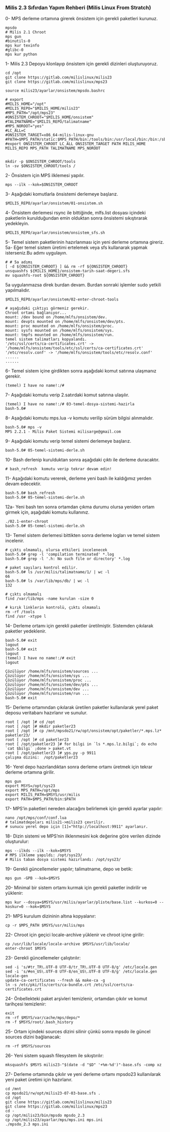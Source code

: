 ### Milis 2.3 Sıfırdan Yapım Rehberi (Milis Linux From Stratch) ###

0- MPS derleme ortamına girerek önsistem için gerekli paketleri kurunuz.
```
mpsdo
# Milis 2.1 Chroot
mps gun
#binutils-0
mps kur texinfo 
#glibc-0
mps kur python
```

1- Milis 2.3 Depoyu klonlayıp önsistem için gerekli dizinleri oluşturuyoruz.
```
cd /opt
git clone https://gitlab.com/milislinux/milis23
git clone https://gitlab.com/milislinux/mps23

source milis23/ayarlar/onsistem/mpsdo.bashrc

# export
#MILIS_HOME="/opt"
#MILIS_REPO="$MILIS_HOME/milis23"
#MPS_PATH="/opt/mps23"
#ONSISTEM_CHROOT="$MILIS_HOME/onsistem"
#TALIMATNAME="$MILIS_REPO/talimatname"
#MPS_NOROOT="yes"
#LC_ALL=C
#ONSISTEM_TARGET=x86_64-milis-linux-gnu
#PATH=$MPS_PATH/static:$MPS_PATH/bin:/tools/bin:/usr/local/bin:/bin:/sbin:/usr/sbin:/usr/bin:/root/bin:/usr/milis/bin
#export ONSISTEM_CHROOT LC_ALL ONSISTEM_TARGET PATH MILIS_HOME MILIS_REPO MPS_PATH TALIMATNAME MPS_NOROOT


mkdir -p $ONSISTEM_CHROOT/tools
ln -sv $ONSISTEM_CHROOT/tools /
```

2- Önsistem için MPS ilklemesi yapılır.
```
mps --ilk --kok=$ONSISTEM_CHROOT
```

3- Aşağıdaki komutlarla önsistemi derlemeye başlarız. 

```
$MILIS_REPO/ayarlar/onsistem/01-onsistem.sh
```

4- Önsistem derlemesi rsync ile bittiğinde, mlfs.list dosyası 
içindeki paketlerin kurulduğundan emin olduktan sonra önsistemi sıkıştırarak yedekleyin.
```
$MILIS_REPO/ayarlar/onsistem/onsistem_sfs.sh
```


5- Temel sistem paketlerinin hazırlanması için yeni derleme ortamına gireriz.
5a- Eğer temel sistem üretimi ertelemek veya sfs kullanarak yapmak isterseniz.Bu adımı uygulayın.
```
# # 5a adımı
[ -d ${ONSISTEM_CHROOT} ] && rm -rf ${ONSISTEM_CHROOT}
unsquashfs ${MILIS_HOME}/onsistem-tarih-saat-degeri.sfs
mv squashfs-root ${ONSISTEM_CHROOT}
```
5a uygulanmazsa direk burdan devam.
Burdan sonraki işlemler sudo yetkili yapılmalıdır.
```
$MILIS_REPO/ayarlar/onsistem/02-enter-chroot-tools

# aşağıdaki çıktıyı görmeniz gerekir.
Chroot ortamı bağlanıyor...
mount: /dev bound on /home/mlfs/onsistem/dev.
mount: devpts mounted on /home/mlfs/onsistem/dev/pts.
mount: proc mounted on /home/mlfs/onsistem/proc.
mount: sysfs mounted on /home/mlfs/onsistem/sys.
mount: tmpfs mounted on /home/mlfs/onsistem/run.
temel sistem talimatları kopyalandı.
'/etc/ssl/certs/ca-certificates.crt' -> '/home/mlfs/onsistem/tools/etc/ssl/certs/ca-certificates.crt'
'/etc/resolv.conf' -> '/home/mlfs/onsistem/tools/etc/resolv.conf'
......
......
```

6- Temel sistem içine girdikten sonra aşağıdaki komut satırına ulaşmanız gerekir.
```
(temel) I have no name!:/#
```

7- Aşağıdaki komutu verip 2.satırdaki komut satırına ulaşılır.
```
(temel) I have no name!:/# 03-temel-dosya-sistemi-hazirla
bash-5.0#
```

8- Aşağıdaki komutu mps.lua -v komutu verilip sürüm bilgisi alınmalıdır.
```
bash-5.0# mps -v
MPS 2.2.1 - Milis Paket Sistemi milisarge@gmail.com

```

9- Aşağıdaki komutu verip temel sistemi derlemeye başlarız.
```
bash-5.0# 05-temel-sistemi-derle.sh

```

10- Bash derlenip kurulduktan sonra aşağıdaki çıktı ile derleme duracaktır.
```
# bash_refresh  komutu verip tekrar devam edin!

```

11- Aşağıdaki komutu vererek, derleme yeni bash ile kaldığımız yerden devam edecektir.
```
bash-5.0# bash_refresh
bash-5.0# 05-temel-sistemi-derle.sh

```

12a- Yeni bash ten sonra ortamdan çıkma durumu olursa yeniden ortam girmek için, aşağıdaki komutu kullanınız.
```
./02.1-enter-chroot
bash-5.0# 05-temel-sistemi-derle.sh
```

13- Temel sistem derlemesi bittikten sonra derleme logları ve temel sistem incelenir.
```
# çıktı olmamalı, olursa etkileri incelenecek
bash-5.0# grep -l 'compilation terminated' *.log
bash-5.0# grep -l '.h: No such file or directory' *.log

# paket sayıları kontrol edilir.
bash-5.0# ls /usr/milis/talimatname/1/ | wc -l
66
bash-5.0# ls /var/lib/mps/db/ | wc -l
132

# çıktı olmamalı
find /var/lib/mps -name kurulan -size 0

# kırık linklerin kontrolü, çıktı olmamalı
rm -rf /tools
find /usr -xtype l
```

14- Derleme ortamı için gerekli paketler üretilmiştir. Sistemden çıkılarak paketler yedeklenir.
```
bash-5.0# exit
logout
bash-5.0# exit
logout
(temel) I have no name!:/# exit
logout

Çözülüyor /home/mlfs/onsistem/sources ...
Çözülüyor /home/mlfs/onsistem/sys ...
Çözülüyor /home/mlfs/onsistem/proc ...
Çözülüyor /home/mlfs/onsistem/dev/pts ...
Çözülüyor /home/mlfs/onsistem/dev ...
Çözülüyor /home/mlfs/onsistem/run ...
bash-5.0# exit

```

15- Derleme ortamından çıkılarak üretilen paketler kullanılarak yerel paket deposu veritabanı hazırlanır ve sunulur.
```
root [ /opt ]# cd /opt
root [ /opt ]# mkdir paketler23
root [ /opt ]# cp /mnt/mpsdo21/rw/opt/onsistem/opt/paketler/*.mps.lz* paketler23/
root [ /opt ]# cd paketler23
root [ /opt/paketler23 ]# for bilgi in `ls *.mps.lz.bilgi`; do echo `cat $bilgi` ;done > paket.vt
root [ /opt/paketler23 ]# yps.py -p 9911
çalışma dizini:  /opt/paketler23
```

16- Yerel depo hazırlandıktan sonra derleme ortamı üretmek için tekrar derleme ortamına girilir.
```
mps gun
export MSYS=/opt/sys23
export MPS_PATH=/opt/mps
export MILIS_PATH=$MSYS/usr/milis
export PATH=$MPS_PATH/bin:$PATH
```

17- MPS’in paketleri nereden alacağını belirlemek için gerekli ayarlar yapılır:

```
nano /opt/mps/conf/conf.lua
# talimatdepoları milis21->milis23 çevrilir.
# sunucu yerel depo için [1]="http://localhost:9911" ayarlanır.
```

18- Dizin sistemi ve MPS’nin ilklenmesini kok değerine göre verilen dizinde oluşturulur:

```
mps --ilkds --ilk --kok=$MSYS
# MPS ilkleme yapıldı: /opt/sys23/
# Milis taban dosya sistemi hazırlandı: /opt/sys23/
```

19- Gerekli güncellemeler yapılır; talimatname, depo ve betik:

```
mps gun -GPB --kok=$MSYS
```

20- Minimal bir sistem ortamı kurmak için gerekli paketler indirilir ve yüklenir:

```
mps kur --dosya=$MSYS/usr/milis/ayarlar/pliste/base.list --kurkos=0 --koskur=0 --kok=$MSYS
```

21- MPS kurulum dizininin altına kopyalanır:

```
cp -r $MPS_PATH $MSYS/usr/milis/mps
```

22- Chroot için geçici locale-archive yüklenir ve chroot içine girilir:

```
cp /usr/lib/locale/locale-archive $MSYS/usr/lib/locale/ 
enter-chroot $MSYS
```

23- Gerekli güncellemeler çalıştırılır:

```
sed -i 's/#tr_TR\.UTF-8 UTF-8/tr_TR\.UTF-8 UTF-8/g' /etc/locale.gen
sed -i 's/#en_US\.UTF-8 UTF-8/en_US\.UTF-8 UTF-8/g' /etc/locale.gen
locale-gen
update-ca-certificates --fresh && make-ca -g
ln -s /etc/pki/tls/certs/ca-bundle.crt /etc/ssl/certs/ca-certificates.crt
```

24- Önbellekteki paket arşivleri temizlenir, ortamdan çıkılır ve komut tarihçesi temizlenir:

```
exit
rm -rf $MSYS/var/cache/mps/depo/*
rm -f $MSYS/root/.bash_history
```

25- Ortam içindeki sources dizini silinir çünkü sonra mpsdo ile güncel sources dizini bağlanacak:

```
rm -rf $MSYS/sources
```

26- Yeni sistem squash filesystem ile sıkıştırılır:

```
mksquashfs $MSYS milis23-"$(date -d "$D" '+%m-%d')"-base.sfs -comp xz
```

27- Derleme ortamında çıkılır ve yeni derleme ortamı mpsdo23 kullanılarak yeni paket üretimi için hazırlanır.

```
cd /mnt
cp mpsdo21/rw/opt/milis23-07-03-base.sfs .
cd /opt
git clone https://gitlab.com/milislinux/milis23
git clone https://gitlab.com/milislinux/mps23
cd -
cp /opt/milis23/bin/mpsdo mpsdo_2.3
cp /opt/milis23/ayarlar/mps/mps.ini mps.ini
./mpsdo_2.3 mps.ini
```
